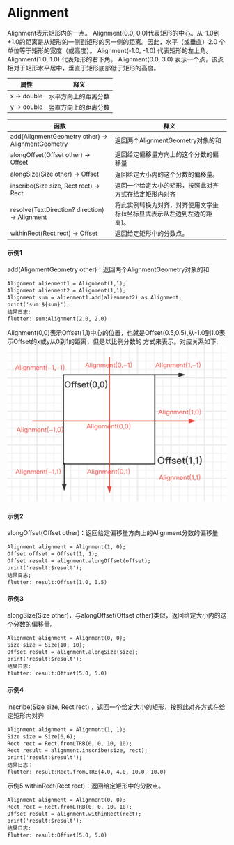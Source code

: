# Alignment
Alignment表示矩形内的一点。
Alignment(0.0, 0.0)代表矩形的中心。从-1.0到+1.0的距离是从矩形的一侧到矩形的另一侧的距离。因此，水平（或垂直）2.0
个单位等于矩形的宽度（或高度）。
Alignment(-1.0, -1.0) 代表矩形的左上角。
Alignment(1.0, 1.0) 代表矩形的右下角。
Alignment(0.0, 3.0) 表示一个点，该点相对于矩形水平居中，垂直于矩形底部低于矩形的高度。<br>

|属性|释义|
|---|---|
|x → double|水平方向上的距离分数|
|y → double|竖直方向上的距离分数|



|函数|释义|
|---|---|
|add(AlignmentGeometry other) → AlignmentGeometry|返回两个AlignmentGeometry对象的和|
|alongOffset(Offset other) → Offset|返回给定偏移量方向上的这个分数的偏移量|
|alongSize(Size other) → Offset|返回给定大小内的这个分数的偏移量。|
|inscribe(Size size, Rect rect) → Rect|返回一个给定大小的矩形，按照此对齐方式在给定矩形内对齐|
|resolve(TextDirection? direction) → Alignment|将此实例转换为对齐，对齐使用文字坐标(x坐标显式表示从左边到左边的距离)。|
|withinRect(Rect rect) → Offset|返回给定矩形中的分数点。|

#### 示例1
add(AlignmentGeometry other)：返回两个AlignmentGeometry对象的和
```
Alignment alienment1 = Alignment(1,1);
Alignment alienment2 = Alignment(1,1);
Alignment sum = alienment1.add(alienment2) as Alignment;
print('sum:${sum}');
结果日志:
flutter: sum:Alignment(2.0, 2.0)
```
Alignment(0,0)表示Offset(1,1)中心的位置，也就是Offset(0.5,0.5),从-1.0到1.0表示Offset的x或y从0到1的距离，但是以比例分数的
方式来表示。对应关系如下:<br>
![img](https://github.com/DingMouRen/flutter_widget_wiki/raw/master/lib/widget/alignment/res/alignment_1.png)<br>


#### 示例2
alongOffset(Offset other)：返回给定偏移量方向上的Alignment分数的偏移量
```
Alignment alignment = Alignment(1, 0);
Offset offset = Offset(1, 1);
Offset result = alignment.alongOffset(offset);
print('result:$result');
结果日志;
flutter: result:Offset(1.0, 0.5)
```

#### 示例3
alongSize(Size other)，与alongOffset(Offset other)类似，返回给定大小内的这个分数的偏移量。
```
Alignment alignment = Alignment(0, 0);
Size size = Size(10, 10);
Offset result = alignment.alongSize(size);
print('result:$result');
结果日志:
flutter: result:Offset(5.0, 5.0)
```

#### 示例4
inscribe(Size size, Rect rect) ，返回一个给定大小的矩形，按照此对齐方式在给定矩形内对齐
```
Alignment alignment = Alignment(1, 1);
Size size = Size(6,6);
Rect rect = Rect.fromLTRB(0, 0, 10, 10);
Rect result = alignment.inscribe(size, rect);
print('result:$result');
结果日志：
flutter: result:Rect.fromLTRB(4.0, 4.0, 10.0, 10.0)
```
示例5
withinRect(Rect rect)：返回给定矩形中的分数点。
```
Alignment alignment = Alignment(0, 0);
Rect rect = Rect.fromLTRB(0, 0, 10, 10);
Offset result = alignment.withinRect(rect);
print('result:$result');
结果日志:
flutter: result:Offset(5.0, 5.0)
```